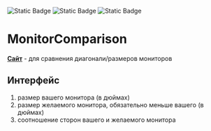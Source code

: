 ![Static Badge](https://img.shields.io/badge/HTML-8A2BE2)
![Static Badge](https://img.shields.io/badge/CSS-blue)
![Static Badge](https://img.shields.io/badge/JS-yellow)

# MonitorComparison
**[Сайт](kitsunevog.github.io/MonitorComparison)** - для сравнения диагонали/размеров мониторов

## Интерфейс
1. размер вашего монитора (в дюймах)
2. размер желаемого монитора, обязательно меньше вашего (в дюймах)
3. соотношение сторон вашего и желаемого монитора